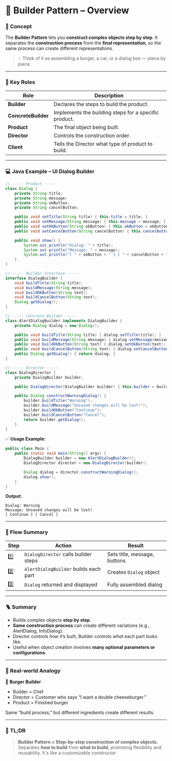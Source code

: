 # 🧱 Builder Pattern – Overview

### 🧠 Concept

The **Builder Pattern** lets you **construct complex objects step by step**.
It separates the **construction process** from the **final representation**,
so the same process can create different representations.

> 💡 Think of it as assembling a burger, a car, or a dialog box — piece by piece.

---

### 🧱 Key Roles

| Role                | Description                                           |
| ------------------- | ----------------------------------------------------- |
| **Builder**         | Declares the steps to build the product.              |
| **ConcreteBuilder** | Implements the building steps for a specific product. |
| **Product**         | The final object being built.                         |
| **Director**        | Controls the construction order.                      |
| **Client**          | Tells the Director what type of product to build.     |

---

### 💻 Java Example – UI Dialog Builder

```java
// ----- Product -----
class Dialog {
    private String title;
    private String message;
    private String okButton;
    private String cancelButton;

    public void setTitle(String title) { this.title = title; }
    public void setMessage(String message) { this.message = message; }
    public void setOkButton(String okButton) { this.okButton = okButton; }
    public void setCancelButton(String cancelButton) { this.cancelButton = cancelButton; }

    public void show() {
        System.out.println("Dialog: " + title);
        System.out.println("Message: " + message);
        System.out.println("[ " + okButton + " ] [ " + cancelButton + " ]");
    }
}

// ----- Builder Interface -----
interface DialogBuilder {
    void buildTitle(String title);
    void buildMessage(String message);
    void buildOkButton(String text);
    void buildCancelButton(String text);
    Dialog getDialog();
}

// ----- Concrete Builder -----
class AlertDialogBuilder implements DialogBuilder {
    private Dialog dialog = new Dialog();

    public void buildTitle(String title) { dialog.setTitle(title); }
    public void buildMessage(String message) { dialog.setMessage(message); }
    public void buildOkButton(String text) { dialog.setOkButton(text); }
    public void buildCancelButton(String text) { dialog.setCancelButton(text); }
    public Dialog getDialog() { return dialog; }
}

// ----- Director -----
class DialogDirector {
    private DialogBuilder builder;

    public DialogDirector(DialogBuilder builder) { this.builder = builder; }

    public Dialog constructWarningDialog() {
        builder.buildTitle("Warning");
        builder.buildMessage("Unsaved changes will be lost!");
        builder.buildOkButton("Continue");
        builder.buildCancelButton("Cancel");
        return builder.getDialog();
    }
}
```

✅ **Usage Example:**

```java
public class Main {
    public static void main(String[] args) {
        DialogBuilder builder = new AlertDialogBuilder();
        DialogDirector director = new DialogDirector(builder);

        Dialog dialog = director.constructWarningDialog();
        dialog.show();
    }
}
```

**Output:**

```
Dialog: Warning
Message: Unsaved changes will be lost!
[ Continue ] [ Cancel ]
```

---

### 🧠 Flow Summary

| Step | Action                                | Result                       |
| ---- | ------------------------------------- | ---------------------------- |
| 1️⃣  | `DialogDirector` calls builder steps  | Sets title, message, buttons |
| 2️⃣  | `AlertDialogBuilder` builds each part | Creates `Dialog` object      |
| 3️⃣  | `Dialog` returned and displayed       | Fully assembled dialog       |

---

### 🪜 Summary

* Builds complex objects **step by step**.
* **Same construction process** can create different variations (e.g., AlertDialog, InfoDialog).
* Director controls *how* it’s built, Builder controls *what* each part looks like.
* Useful when object creation involves **many optional parameters or configurations**.

---

### 🧾 Real-world Analogy

🍔 **Burger Builder**

* Builder = Chef
* Director = Customer who says “I want a double cheeseburger.”
* Product = Finished burger

Same “build process,” but different ingredients create different results.

---

### 🧭 TL;DR

> **Builder Pattern = Step-by-step construction of complex objects.**
> Separates **how to build** from **what to build**, promoting flexibility and reusability.
> It's like a customizable constructor